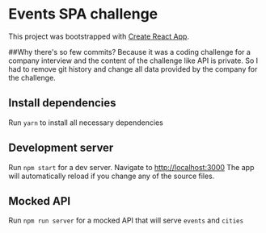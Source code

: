 # Events SPA challenge

This project was bootstrapped with [Create React App](https://github.com/facebook/create-react-app).

##Why there's so few commits?
Because it was a coding challenge for a company interview and the content of the challenge like API is private.
So I had to remove git history and change all data provided by the company for the challenge.

## Install dependencies
Run `yarn` to install all necessary dependencies

## Development server
Run `npm start` for a dev server. Navigate to [http://localhost:3000](http://localhost:3000) 
The app will automatically reload if you change any of the source files.

## Mocked API
Run `npm run server` for a mocked API that will serve `events` and `cities`
